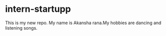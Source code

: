 # intern-startupp
This is my new repo.
My name is Akansha rana.My hobbies are dancing and listening songs.